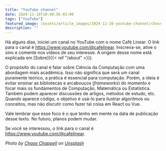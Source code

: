 ```yaml
---
title: "YouTube channel"
date: 2024-11-16T10:48:56-03:00
tags: ["YouTube"]
featured_image: /assets/article_images/2024-11-16-youtube-channel/chase-chappell-wTIJdBQt5Uk-unsplash.jpg
description: ""
---
```


Há alguns dias, iniciei um canal no YouTube com o nome Café Linear. O link
para o canal é https://www.youtube.com/@cafelinear. Inscreva-se, ative o
sino e comente nos vídeos de seu interesse.
A origem desse nome está explicada em [Sobre]({{< ref "/about" >}}).

O propósito do canal é falar sobre Ciência da Computação com uma abordagem mais
acadêmica. Isso não significa que será um canal puramente teórico, a prática é
essencial para computação. Porém, a ideia é evitar ensinar as bibliotecas e
arcabouços (_frameworks_) do momento e focar mais os fundamentos de Computação,
Matemática ou Estatística. Também podem aparecer discussões de artigos, métodos
de estudo, etc. Quando aparece código, o objetivo é usá-lo para ilustrar
algoritmos ou conceitos, mas não discutir como fazer tal coisa em React ou
Vue.

Vale lembrar que esse foco é o que tenho em mente na data de publicação desse 
texto. No futuro, planos podem mudar.

Se você se interessou, o link para o canal é https://www.youtube.com/@cafelinear.



_Photo by <a href="https://unsplash.com/@chappelldigitalmarketing?utm_content=creditCopyText&utm_medium=referral&utm_source=unsplash">Chase Chappell</a> on <a href="https://unsplash.com/photos/person-in-white-shirt-using-macbook-pro-wTIJdBQt5Uk?utm_content=creditCopyText&utm_medium=referral&utm_source=unsplash">Unsplash</a>_

